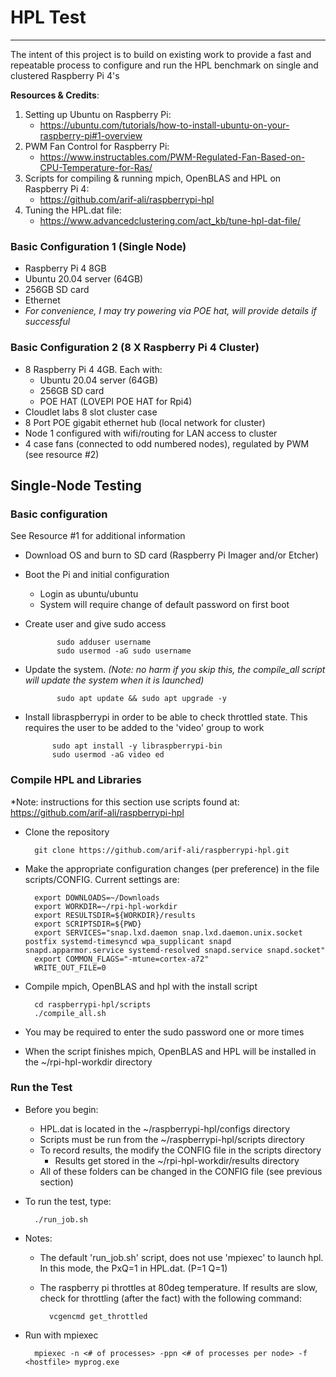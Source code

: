 # HPL Test 
---
The intent of this project is to build on existing work to provide a fast and repeatable process  to configure and run the HPL benchmark on single and clustered Raspberry Pi 4's 

**Resources & Credits**:

1. Setting up Ubuntu on Raspberry Pi: 
	-  <https://ubuntu.com/tutorials/how-to-install-ubuntu-on-your-raspberry-pi#1-overview>
2. PWM Fan Control for Raspberry Pi:
	- <https://www.instructables.com/PWM-Regulated-Fan-Based-on-CPU-Temperature-for-Ras/>
3. Scripts for compiling & running mpich, OpenBLAS and HPL on Raspberry Pi 4:
	- <https://github.com/arif-ali/raspberrypi-hpl>
4. Tuning the HPL.dat file:
	- <https://www.advancedclustering.com/act_kb/tune-hpl-dat-file/>
	
### Basic Configuration 1 (Single Node)
- Raspberry Pi 4 8GB
- Ubuntu 20.04 server (64GB)
- 256GB SD card
- Ethernet
- *For convenience, I may try powering via POE hat, will provide details if successful*

### Basic Configuration 2 (8 X Raspberry Pi 4 Cluster)

- 8 Raspberry Pi 4 4GB. Each with:
	- Ubuntu 20.04 server (64GB)
	- 256GB SD card
	- POE HAT (LOVEPI POE HAT for Rpi4)
- Cloudlet labs 8 slot cluster case
- 8 Port POE gigabit ethernet hub (local network for cluster)
- Node 1 configured with wifi/routing for LAN access to cluster
- 4 case fans (connected to odd numbered nodes), regulated by PWM (see resource #2)


## Single-Node Testing

### Basic configuration
See Resource #1 for additional information

- Download OS and burn to  SD card (Raspberry Pi Imager and/or Etcher)
      
- Boot the Pi and initial configuration
	- Login as ubuntu/ubuntu
	- System will require change of default password on first boot
- Create user and give sudo access
	
             sudo adduser username
             sudo usermod -aG sudo username
             
- Update the system.  *(Note: no harm if you skip this, the compile_all script will update the system when it is launched)*
	
             sudo apt update && sudo apt upgrade -y
             
- Install libraspberrypi in order to be able to check throttled state. This requires the user to be added to the 'video' group to work
	
	        sudo apt install -y libraspberrypi-bin
            sudo usermod -aG video ed
   
### Compile HPL and Libraries

*Note:  instructions for this section use scripts found at:
<https://github.com/arif-ali/raspberrypi-hpl>

- Clone the repository

        git clone https://github.com/arif-ali/raspberrypi-hpl.git
        
- Make the appropriate configuration changes (per preference) in the file scripts/CONFIG. Current settings are:
	
	    export DOWNLOADS=~/Downloads
	    export WORKDIR=~/rpi-hpl-workdir
	    export RESULTSDIR=${WORKDIR}/results
	    export SCRIPTSDIR=${PWD}
	    export SERVICES="snap.lxd.daemon snap.lxd.daemon.unix.socket postfix systemd-timesyncd wpa_supplicant snapd snapd.apparmor.service systemd-resolved snapd.service snapd.socket"
	    export COMMON_FLAGS="-mtune=cortex-a72"
	    WRITE_OUT_FILE=0

- Compile mpich, OpenBLAS and hpl with the install script

        cd raspberrypi-hpl/scripts
        ./compile_all.sh
        
- You may be required to enter the sudo password one or more times
- When the script finishes mpich, OpenBLAS and HPL will be installed in the ~/rpi-hpl-workdir directory

### Run the Test

- Before you begin:
	- HPL.dat is located in the ~/raspberrypi-hpl/configs directory
	- Scripts must be run from the ~/raspberrypi-hpl/scripts directory
	- To record results, the modify the CONFIG file in the scripts directory
		- Results get stored in the ~/rpi-hpl-workdir/results directory
	- All of these folders can be changed in the CONFIG file (see previous section)

- To run the test, type:

        ./run_job.sh
        
- Notes:
	- The default 'run_job.sh' script, does not use 'mpiexec' to launch hpl.  In this mode, the PxQ=1 in HPL.dat.  (P=1 Q=1)
	- The raspberry pi throttles at 80deg temperature.  If results are slow, check for throttling (after the fact) with the following command:
	    
	        vcgencmd get_throttled
	      


   
- Run with mpiexec

        mpiexec -n <# of processes> -ppn <# of processes per node> -f <hostfile> myprog.exe

